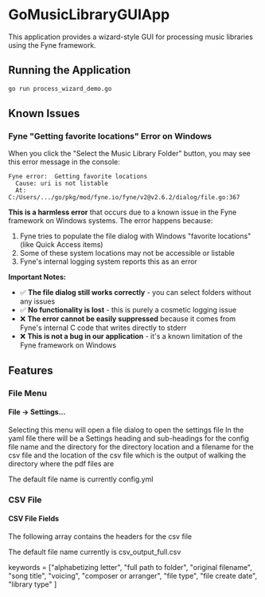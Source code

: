 # GoMusicLibraryGUIApp

This application provides a wizard-style GUI for processing music libraries using the Fyne framework.

## Running the Application

```bash
go run process_wizard_demo.go
```

## Known Issues

### Fyne "Getting favorite locations" Error on Windows

When you click the "Select the Music Library Folder" button, you may see this error message in the console:

```
Fyne error:  Getting favorite locations
  Cause: uri is not listable
  At: C:/Users/.../go/pkg/mod/fyne.io/fyne/v2@v2.6.2/dialog/file.go:367
```

**This is a harmless error** that occurs due to a known issue in the Fyne framework on Windows systems. The error happens because:

1. Fyne tries to populate the file dialog with Windows "favorite locations" (like Quick Access items)
2. Some of these system locations may not be accessible or listable
3. Fyne's internal logging system reports this as an error

**Important Notes:**
- ✅ **The file dialog still works correctly** - you can select folders without any issues
- ✅ **No functionality is lost** - this is purely a cosmetic logging issue
- ❌ **The error cannot be easily suppressed** because it comes from Fyne's internal C code that writes directly to stderr
- ❌ **This is not a bug in our application** - it's a known limitation of the Fyne framework on Windows

## Features
### File Menu
#### File -> Settings...
Selecting this menu will open a file dialog to open the settings file
In the yaml file there will be a Settings heading
and sub-headings for the config file name and the directory
for the directory location and a 
filename for the csv file and the location of the
csv file which is the output of walking the directory
where the pdf files are

The default file name is currently config.yml

### CSV File
#### CSV File Fields
The following array contains the headers for the csv file

The default file name currently is csv_output_full.csv

keywords = ["alphabetizing letter",
"full path to folder",
"original filename",
"song title",
"voicing",
"composer or arranger",
"file type",
"file create date",
"library type"
]
